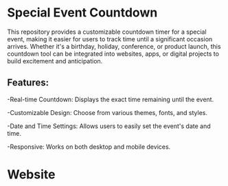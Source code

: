 # Special Event Countdown
This repository provides a customizable countdown timer for a special event, making it easier for users to track time until a significant occasion arrives. Whether it's a birthday, holiday, conference, or product launch, this countdown tool can be integrated into websites, apps, or digital projects to build excitement and anticipation.

## Features:
-Real-time Countdown: Displays the exact time remaining until the event.

-Customizable Design: Choose from various themes, fonts, and styles.

-Date and Time Settings: Allows users to easily set the event's date and time.

-Responsive: Works on both desktop and mobile devices.

# Website
